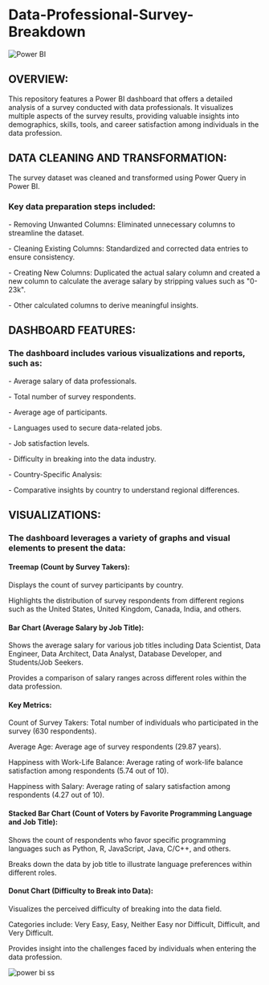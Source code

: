 # Data-Professional-Survey-Breakdown

![Power BI](https://img.shields.io/badge/Made%20with-Power%20BI-orange)

<h2>OVERVIEW:</h2>
<p>This repository features a Power BI dashboard that offers a detailed analysis of a survey conducted with data professionals. It visualizes multiple aspects of the survey results, providing valuable insights into demographics, skills, tools, and career satisfaction among individuals in the data profession.</p>

<h2>DATA CLEANING AND TRANSFORMATION:</h2>
The survey dataset was cleaned and transformed using Power Query in Power BI. 
<h3>Key data preparation steps included:</h3>
<p>- Removing Unwanted Columns: Eliminated unnecessary columns to streamline the dataset.</p>
<p>- Cleaning Existing Columns: Standardized and corrected data entries to ensure consistency.</p>
<p>- Creating New Columns: Duplicated the actual salary column and created a new column to calculate the average salary by stripping values such as "0-23k".</p>
<p>- Other calculated columns to derive meaningful insights.</p>

<h2>DASHBOARD FEATURES:</h2>
<h3>The dashboard includes various visualizations and reports, such as:</h3>
<p>- Average salary of data professionals.</p>
<p>- Total number of survey respondents.</p>
<p>- Average age of participants.</p>
<p>- Languages used to secure data-related jobs.</p>
<p>- Job satisfaction levels.</p>
<p>- Difficulty in breaking into the data industry.</p>
<p>- Country-Specific Analysis:</p>
<p>- Comparative insights by country to understand regional differences.</p>

<h2>VISUALIZATIONS:</h2>
<h3>The dashboard leverages a variety of graphs and visual elements to present the data:</h3>

<h4>Treemap (Count by Survey Takers):</h4>
<p>Displays the count of survey participants by country.</p>
<p>Highlights the distribution of survey respondents from different regions such as the United States, United Kingdom, Canada, India, and others.</p>

<h4>Bar Chart (Average Salary by Job Title):</h4>
<p>Shows the average salary for various job titles including Data Scientist, Data Engineer, Data Architect, Data Analyst, Database Developer, and Students/Job Seekers.</p>
<p>Provides a comparison of salary ranges across different roles within the data profession.</p>

<h4>Key Metrics:</h4>
<p>Count of Survey Takers: Total number of individuals who participated in the survey (630 respondents).</p>
<p>Average Age: Average age of survey respondents (29.87 years).</p>
<p>Happiness with Work-Life Balance: Average rating of work-life balance satisfaction among respondents (5.74 out of 10).</p>
<p>Happiness with Salary: Average rating of salary satisfaction among respondents (4.27 out of 10).</p>

<h4>Stacked Bar Chart (Count of Voters by Favorite Programming Language and Job Title):</h4>
<p>Shows the count of respondents who favor specific programming languages such as Python, R, JavaScript, Java, C/C++, and others.</p>
<p>Breaks down the data by job title to illustrate language preferences within different roles.</p>

<h4>Donut Chart (Difficulty to Break into Data):</h4>
<p>Visualizes the perceived difficulty of breaking into the data field.</p>
<p>Categories include: Very Easy, Easy, Neither Easy nor Difficult, Difficult, and Very Difficult.</p>
<p>Provides insight into the challenges faced by individuals when entering the data profession.</p>





![power bi ss](https://github.com/ShaikhMdRehan2209/Heart-Disease-Prediction-Model/assets/155943248/37f35602-f99f-485d-8bc5-1b696a0b2361)


